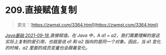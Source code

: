 <!--yml
category: 未分类
date: 0001-01-01 00:00:00
--->

# 209.直接赋值复制

> 原文：[https://zwmst.com/3364.html](https://zwmst.com/3364.html)

   [ *Java基础* ](https://zwmst.com/java%e5%9f%ba%e7%a1%80)*[ <time datetime="2021-09-18T09:47:09+08:00"> 2021-09-18 </time> ](https://zwmst.com/3364.html)  直接赋值。在 Java 中，A a1 = a2，我们需要理解的是这实际上复制的是引用，也就是说 a1 和 a2 指向的是同一个对象。因此，当 a1 变化的时候，a2 里面的成员变量也会跟着变化。*